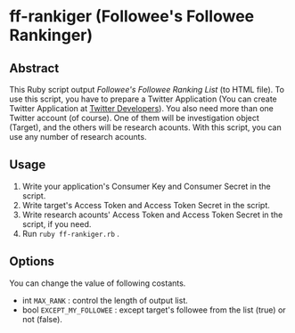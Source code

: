 # ff-rankiger (Followee's Followee Rankinger)

## Abstract

This Ruby script output *Followee's Followee Ranking List* (to HTML file). To use this script, you have to prepare a Twitter Application (You can create Twitter Application at [Twitter Developers](https://dev.twitter.com/)). You also need more than one Twitter account (of course). One of them will be investigation object (Target), and the others will be research acounts. With this script, you can use any number of research acounts.

## Usage

1. Write your application's Consumer Key and Consumer Secret in the script.
2. Write target's Access Token and Access Token Secret in the script.
3. Write research acounts' Access Token and Access Token Secret in the script, if you need.
4. Run `ruby ff-rankiger.rb` .

## Options

You can change the value of following costants.

* int `MAX_RANK` : control the length of output list.
* bool `EXCEPT_MY_FOLLOWEE` : except target's followee from the list (true) or not (false).